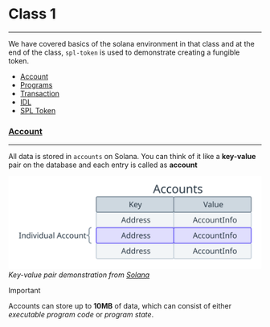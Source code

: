 # Class 1

---

We have covered basics of the solana environment in that class and at the end of the class, `spl-token` is used to demonstrate creating a fungible token.

- [Account](#account)
- [Programs](#program)
- [Transaction](#transaction)
- [IDL](#idl)
- [SPL Token](#spl-token)

### [Account](#account)

---

All data is stored in `accounts` on Solana. You can think of it like a **key-value** pair on the database and each entry is called as **account**

![accounts](/notes/week1/images/accounts.svg)
_Key-value pair demonstration from [Solana](https://solana.com/docs/core/accounts)_

> [!IMPORTANT]
> Accounts can store up to **10MB** of data, which can consist of either _executable program code_ or _program state_.
